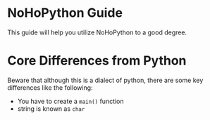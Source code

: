 # NoHoPython Guide
This guide will help you utilize NoHoPython to a good degree.

# Core Differences from Python
Beware that although this is a dialect of python, there are some key differences like the following:
* You have to create a `main()` function
* string is known as `char`
